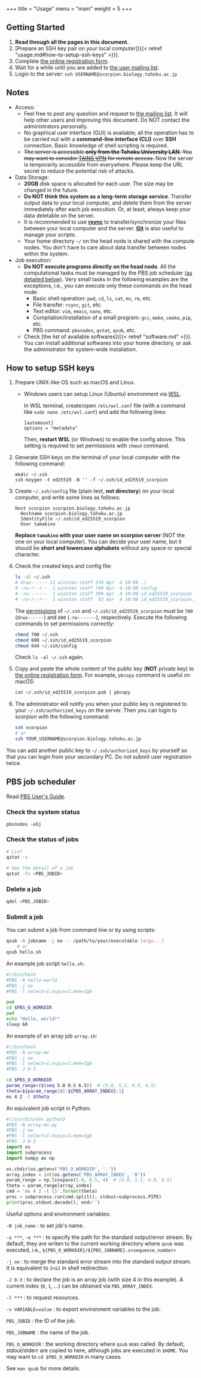 +++
title = "Usage"
menu = "main"
weight = 5
+++

## Getting Started

1.  **Read through all the pages in this document.**
1.  [Prepare an SSH key pair on your local computer]({{< relref "usage.md#how-to-setup-ssh-keys" >}}).
1.  Complete [the online registration form](https://forms.gle/8bMtnevb9oxsRz6q9).
1.  Wait for a while until you are added to [the user mailing list](https://groups.google.com/forum/#!forum/scorpion-tohoku).
1.  Login to the server: `ssh USERNAME@scorpion.biology.tohoku.ac.jp`

<!--more-->

## Notes

- Access:
    - Feel free to post any question and request to
      [the mailing list](https://groups.google.com/forum/#!forum/scorpion-tohoku).
      It will help other users and improving this document.
      Do NOT contact the administrators personally.
    - No graphical user interface (GUI) is available;
      all the operation has to be carried out with a **command-line interface (CLI)** over **SSH** connection.
      Basic knowledge of shell scripting is required.
    - <del>The server is accessible **only from the Tohoku University LAN**.
      You may want to consider [TAINS VPN](https://www.tains.tohoku.ac.jp/contents/remote/remote-access.html) for remote access.</del>
      Now the server is temporarily accessible from everywhere.
      Please keep the URL secret to reduce the potential risk of attacks.
- Data Storage:
    - **20GB** disk space is allocated for each user.
      The size may be changed in the future.
    - **Do NOT think this system as a long-term storage service**.
      Transfer output data to your local computer,
      and delete them from the server immediately after each job execution.
      Or, at least, always keep your data deletable on the server.
    - It is recommended to use [**rsync**](https://www.google.co.jp/search?q=rsync+ssh)
      to transfer/synchronize your files between your local computer and the server.
      [**Git**](https://git-scm.com/) is also useful to manage your scripts.
    - Your home directory `~/` on the head node is shared with the compute nodes.
      You don't have to care about data transfer between nodes within the system.
- Job execution:
    - **Do NOT execute programs directly on the head node**.
      All the computational tasks must be managed by the PBS job scheduler
      [(as detailed below)](#pbs-job-scheduler).
      Very small tasks in the following examples are the exceptions,
      i.e., you can execute only these commands on the head node:
        - Basic shell operation: `pwd`, `cd`, `ls`, `cat`, `mv`, `rm`, etc.
        - File transfer: `rsync`, `git`, etc.
        - Text editor: `vim`, `emacs`, `nano`, etc.
        - Compilation/installation of a small program:
          `gcc`, `make`, `cmake`, `pip`, etc.
        - PBS command: `pbsnodes`, `qstat`, `qsub`, etc.
    - Check [the list of available softwares]({{< relref "software.md" >}}).
      You can install additional softwares into your home directory,
      or ask the administrator for system-wide installation.

## How to setup SSH keys

1.  Prepare UNIX-like OS such as macOS and Linux.

    - Windows users can setup Linux (Ubuntu) environment via [WSL](https://www.google.co.jp/search?q=wsl+windows).

      In WSL terminal, create/open `/etc/wsl.conf` file (with a command like `sudo nano /etc/wsl.conf`)
      and add the following lines:
      ```
      [automount]
      options = "metadata"
      ```

      Then, **restart WSL** (or Windows) to enable the config above.
      This setting is required to set permissions with `chmod` command.

1.  Generate SSH keys on the terminal of your local computer with the following command:

    ```
    mkdir ~/.ssh
    ssh-keygen -t ed25519 -N '' -f ~/.ssh/id_ed25519_scorpion
    ```

1.  Create `~/.ssh/config` file (plain text, **not directory**) on your local computer, and write some lines as follows:

    ```
    Host scorpion scorpion.biology.tohoku.ac.jp
      Hostname scorpion.biology.tohoku.ac.jp
      IdentityFile ~/.ssh/id_ed25519_scorpion
      User tamakino
    ```

    **Replace `tamakino` with your user name on scorpion server**
    (NOT the one on your local computer).
    You can decide your user name, but it should be **short and lowercase alphabets** without any space or special character.

1.  Check the created keys and config file:

    ```sh
    ls -al ~/.ssh
    # drwx------ 11 winston staff 374 Apr  4 10:00 ./
    # -rw-r--r--  1 winston staff 749 Apr  4 10:00 config
    # -rw-------  1 winston staff 399 Apr  4 10:00 id_ed25519_scorpion
    # -rw-r--r--  1 winston staff  92 Apr  4 10:00 id_ed25519_scorpion.pub
    ```

    The [permissions](https://www.google.co.jp/search?q=permission+unix) of `~/.ssh` and `~/.ssh/id_ed25519_scorpion` must be `700` (`drwx------`) and `600` (`-rw-------`), respectively.
    Execute the following commands to set permissions correctly:
    ```sh
    chmod 700 ~/.ssh
    chmod 600 ~/.ssh/id_ed25519_scorpion
    chmod 644 ~/.ssh/config
    ```

    Check `ls -al ~/.ssh` again.

1.  Copy and paste the whole content of the public key (**NOT** private key) to
    [the online registration form](https://forms.gle/8bMtnevb9oxsRz6q9).
    For example, `pbcopy` command is useful on macOS:

    ```sh
    cat ~/.ssh/id_ed25519_scorpion.pub | pbcopy
    ```

1.  The administrator will notify you when your public key is registered to your `~/.ssh/authorized_keys` on the server.
    Then you can login to scorpion with the following command:

    ```sh
    ssh scorpion
    # or
    ssh YOUR_USERNAME@scorpion.biology.tohoku.ac.jp
    ```

You can add another public key to `~/.ssh/authorized_keys` by yourself so that you can login from your secondary PC.
Do not submit user registration twice.


## PBS job scheduler

Read [PBS User's Guide](https://www.google.co.jp/search?q=pbs+professional+19+user's+guide).

### Check ths system status

```
pbsnodes -aSj
```

### Check the status of jobs

```sh
# List
qstat -x

# See the detail of a job
qstat -fx <PBS_JOBID>
```

### Delete a job

```sh
qdel <PBS_JOBID>
```

### Submit a job

You can submit a job from command line or by using scripts:

```sh
qsub -N jobname -j oe -- /path/to/your/executable [args...]
    # or
qsub hello.sh
```

An example job script `hello.sh`:

```sh
#!/bin/bash
#PBS -N hello-world
#PBS -j oe
#PBS -l select=1:ncpus=1:mem=1gb

pwd
cd $PBS_O_WORKDIR
pwd
echo "Hello, world!"
sleep 60
```

An example of an array job `array.sh`:

```sh
#!/bin/bash
#PBS -N array-ms
#PBS -j oe
#PBS -l select=1:ncpus=1:mem=1gb
#PBS -J 0-3

cd $PBS_O_WORKDIR
param_range=($(seq 5.0 0.5 6.5))  # (5.0, 5.5, 6.0, 6.5)
theta=${param_range[@]:${PBS_ARRAY_INDEX}:1}
ms 4 2 -t $theta
```

An equivalent job script in Python:

```py
#!/usr/bin/env python3
#PBS -N array-ms-py
#PBS -j oe
#PBS -l select=1:ncpus=1:mem=1gb
#PBS -J 0-3
import os
import subprocess
import numpy as np

os.chdir(os.getenv('PBS_O_WORKDIR', '.'))
array_index = int(os.getenv('PBS_ARRAY_INDEX', '0'))
param_range = np.linspace(5.0, 6.5, 4)  # [5.0, 5.5, 6.0, 6.5]
theta = param_range[array_index]
cmd = 'ms 4 2 -t {}'.format(theta)
proc = subprocess.run(cmd.split(), stdout=subprocess.PIPE)
print(proc.stdout.decode(), end='')
```

Useful options and environment variables:

`-N job_name`
: to set job's name.

`-o ***`, `-e ***`
: to specify the path for the standard output/error stream.
  By default, they are writen to the current working directory where `qsub` was executed,
  i.e., `${PBS_O_WORKDIR}/${PBS_JOBNAME}.o<sequence_number>`

`-j oe`
: to merge the standard error stream into the standard output stream.
  It is equivalent to `2>&1` in shell redirection.

`-J 0-3`
: to declare the job is an array job (with size 4 in this example).
  A current index (`0`, `1`, ...) can be obtained via `PBS_ARRAY_INDEX`.

`-l ***`
: to request resources.

`-v VARIABLE=value`
: to export environment variables to the job.

`PBS_JOBID`
: the ID of the job.

`PBS_JOBNAME`
: the name of the job.

`PBS_O_WORKDIR`
: the working directory where `qsub` was called.
  By default, stdout/stderr are copied to here,
  although jobs are executed in `$HOME`.
  You may want to `cd $PBS_O_WORKDIR` in many cases.

See `man qsub` for more details.
